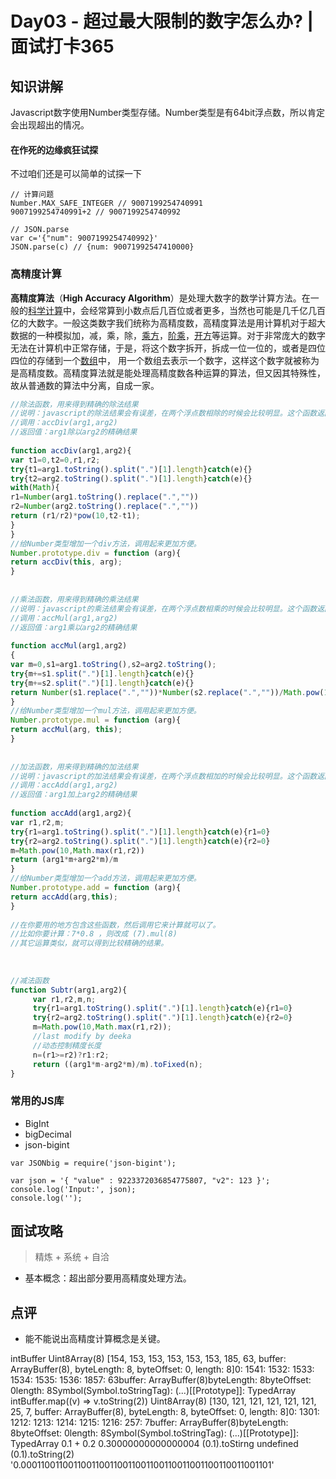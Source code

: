 # Day03 - 超过最大限制的数字怎么办?  | 面试打卡365



## 知识讲解

Javascript数字使用Number类型存储。Number类型是有64bit浮点数，所以肯定会出现超出的情况。

#### 在作死的边缘疯狂试探

不过咱们还是可以简单的试探一下

```
// 计算问题
Number.MAX_SAFE_INTEGER // 9007199254740991
9007199254740991+2 // 9007199254740992

// JSON.parse
var c='{"num": 9007199254740992}'
JSON.parse(c) // {num: 90071992547410000}
```



### 高精度计算

**高精度算法**（**High Accuracy Algorithm**）是处理大数字的数学计算方法。在一般的[科学计算](https://baike.baidu.com/item/科学计算/10573887)中，会经常算到小数点后几百位或者更多，当然也可能是几千亿几百亿的大数字。一般这类数字我们统称为高精度数，高精度算法是用计算机对于超大数据的一种模拟加，减，乘，除，[乘方](https://baike.baidu.com/item/乘方/9539611)，[阶乘](https://baike.baidu.com/item/阶乘/4437932)，[开方](https://baike.baidu.com/item/开方/5705)等运算。对于非常庞大的数字无法在计算机中正常存储，于是，将这个数字拆开，拆成一位一位的，或者是四位四位的存储到一个[数组](https://baike.baidu.com/item/数组/3794097)中， 用一个数组去表示一个数字，这样这个数字就被称为是高精度数。高精度算法就是能处理高精度数各种运算的算法，但又因其特殊性，故从普通数的算法中分离，自成一家。



```js
//除法函数，用来得到精确的除法结果  
//说明：javascript的除法结果会有误差，在两个浮点数相除的时候会比较明显。这个函数返回较为精确的除法结果。  
//调用：accDiv(arg1,arg2)  
//返回值：arg1除以arg2的精确结果 
   
function accDiv(arg1,arg2){  
var t1=0,t2=0,r1,r2;  
try{t1=arg1.toString().split(".")[1].length}catch(e){}  
try{t2=arg2.toString().split(".")[1].length}catch(e){}  
with(Math){  
r1=Number(arg1.toString().replace(".",""))  
r2=Number(arg2.toString().replace(".",""))  
return (r1/r2)*pow(10,t2-t1);  
}  
}  
//给Number类型增加一个div方法，调用起来更加方便。  
Number.prototype.div = function (arg){  
return accDiv(this, arg);  
}  
   
   
//乘法函数，用来得到精确的乘法结果  
//说明：javascript的乘法结果会有误差，在两个浮点数相乘的时候会比较明显。这个函数返回较为精确的乘法结果。  
//调用：accMul(arg1,arg2)  
//返回值：arg1乘以arg2的精确结果  
   
function accMul(arg1,arg2)  
{  
var m=0,s1=arg1.toString(),s2=arg2.toString();  
try{m+=s1.split(".")[1].length}catch(e){}  
try{m+=s2.split(".")[1].length}catch(e){}  
return Number(s1.replace(".",""))*Number(s2.replace(".",""))/Math.pow(10,m)  
}  
//给Number类型增加一个mul方法，调用起来更加方便。  
Number.prototype.mul = function (arg){  
return accMul(arg, this);  
}  
   
   
//加法函数，用来得到精确的加法结果  
//说明：javascript的加法结果会有误差，在两个浮点数相加的时候会比较明显。这个函数返回较为精确的加法结果。  
//调用：accAdd(arg1,arg2)  
//返回值：arg1加上arg2的精确结果  
   
function accAdd(arg1,arg2){  
var r1,r2,m;  
try{r1=arg1.toString().split(".")[1].length}catch(e){r1=0}  
try{r2=arg2.toString().split(".")[1].length}catch(e){r2=0}  
m=Math.pow(10,Math.max(r1,r2))  
return (arg1*m+arg2*m)/m  
}  
//给Number类型增加一个add方法，调用起来更加方便。  
Number.prototype.add = function (arg){  
return accAdd(arg,this);  
} 
   
//在你要用的地方包含这些函数，然后调用它来计算就可以了。  
//比如你要计算：7*0.8 ，则改成 (7).mul(8)  
//其它运算类似，就可以得到比较精确的结果。 
   
   
   
//减法函数 
function Subtr(arg1,arg2){ 
     var r1,r2,m,n; 
     try{r1=arg1.toString().split(".")[1].length}catch(e){r1=0} 
     try{r2=arg2.toString().split(".")[1].length}catch(e){r2=0} 
     m=Math.pow(10,Math.max(r1,r2)); 
     //last modify by deeka 
     //动态控制精度长度 
     n=(r1>=r2)?r1:r2; 
     return ((arg1*m-arg2*m)/m).toFixed(n); 
} 
```



### 常用的JS库

- BigInt
- bigDecimal
- json-bigint

```text
var JSONbig = require('json-bigint');

var json = '{ "value" : 9223372036854775807, "v2": 123 }';
console.log('Input:', json);
console.log('');
```



## 面试攻略

> 精炼 + 系统 + 自洽

- 基本概念：超出部分要用高精度处理方法。

  


## 点评

- 能不能说出高精度计算概念是关键。





intBuffer
Uint8Array(8) [154, 153, 153, 153, 153, 153, 185, 63, buffer: ArrayBuffer(8), byteLength: 8, byteOffset: 0, length: 8]0: 1541: 1532: 1533: 1534: 1535: 1536: 1857: 63buffer: ArrayBuffer(8)byteLength: 8byteOffset: 0length: 8Symbol(Symbol.toStringTag): (...)[[Prototype]]: TypedArray
intBuffer.map((v) => v.toString(2))
Uint8Array(8) [130, 121, 121, 121, 121, 121, 25, 7, buffer: ArrayBuffer(8), byteLength: 8, byteOffset: 0, length: 8]0: 1301: 1212: 1213: 1214: 1215: 1216: 257: 7buffer: ArrayBuffer(8)byteLength: 8byteOffset: 0length: 8Symbol(Symbol.toStringTag): (...)[[Prototype]]: TypedArray
0.1 + 0.2
0.30000000000000004
(0.1).toStirng
undefined
(0.1).toString(2)
'0.0001100110011001100110011001100110011001100110011001101'



